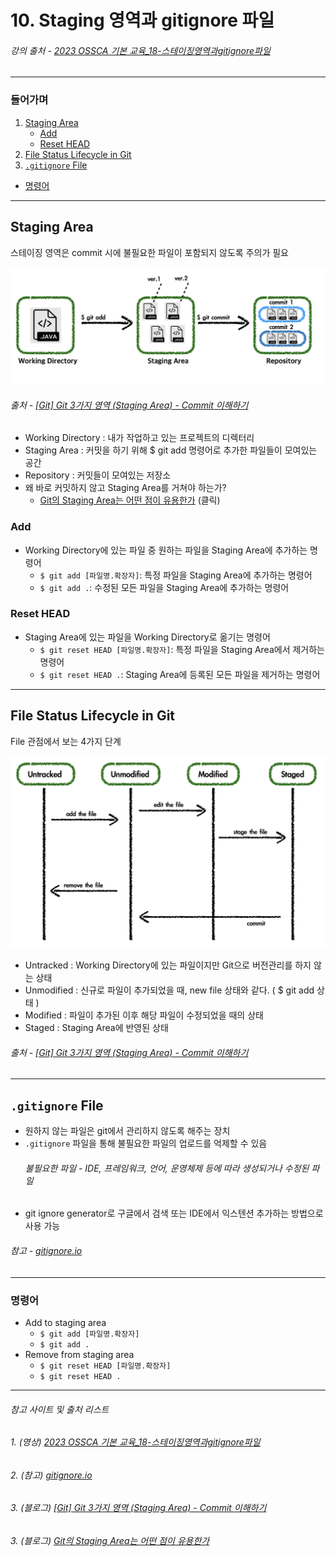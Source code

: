 # 10. Staging 영역과 gitignore 파일
###### 강의 출처 - [2023 OSSCA 기본 교육_18-스테이징영역과gitignore파일](https://www.youtube.com/watch?v=jeai5fryrfY&list=PL8MaVgZDhGk-z7cezrPFJ5y6v3GW_S1iF&index=20)

***
### 들어가며
1. <a href="#area">Staging Area</a>
   - <a href="#add">Add</a>
   - <a href="#reset">Reset HEAD</a>
2. <a href="#lifecycle">File Status Lifecycle in Git</a>
3. <a href="#gitignore">`.gitignore` File</a>
- <a href="#instruction">명령어</a>

***
## <span id="area">Staging Area</span>
스테이징 영역은 commit 시에 불필요한 파일이 포함되지 않도록 주의가 필요

![3Areas](./img/10_img01.png)
###### 출처 - [[Git] Git 3가지 영역 (Staging Area) - Commit 이해하기](https://iseunghan.tistory.com/322)
- Working Directory : 내가 작업하고 있는 프로젝트의 디렉터리
- Staging Area : 커밋을 하기 위해 $ git add 명령어로 추가한 파일들이 모여있는 공간
- Repository : 커밋들이 모여있는 저장소
- 왜 바로 커밋하지 않고 Staging Area를 거쳐야 하는가? 
    - [Git의 Staging Area는 어떤 점이 유용한가](https://blog.npcode.com/2012/10/23/git%EC%9D%98-staging-area%EB%8A%94-%EC%96%B4%EB%96%A4-%EC%A0%90%EC%9D%B4-%EC%9C%A0%EC%9A%A9%ED%95%9C%EA%B0%80/) (클릭)

### <sapn id="add">Add</span>
- Working Directory에 있는 파일 중 원하는 파일을 Staging Area에 추가하는 명령어
  - `$ git add [파일명.확장자]`: 특정 파일을 Staging Area에 추가하는 명령어
  - `$ git add .`: 수정된 모든 파일을 Staging Area에 추가하는 명령어

### <span id="reset">Reset HEAD</span>
- Staging Area에 있는 파일을 Working Directory로 옮기는 명령어
  - `$ git reset HEAD [파일명.확장자]`: 특정 파일을 Staging Area에서 제거하는 명령어
  - `$ git reset HEAD .`: Staging Area에 등록된 모든 파일을 제거하는 명령어
***
## <span id="lifecycle">File Status Lifecycle in Git</span>
File 관점에서 보는 4가지 단계

![3Areas](./img/10_img02.png)
- Untracked : Working Directory에 있는 파일이지만 Git으로 버전관리를 하지 않는 상태
- Unmodified : 신규로 파일이 추가되었을 때, new file 상태와 같다. ( $ git add 상태 )
- Modified : 파일이 추가된 이후 해당 파일이 수정되었을 때의 상태
- Staged : Staging Area에 반영된 상태
###### 출처 - [[Git] Git 3가지 영역 (Staging Area) - Commit 이해하기](https://iseunghan.tistory.com/322)

***
## <span id="gitignore">`.gitignore` File</span>
- 원하지 않는 파일은 git에서 관리하지 않도록 해주는 장치
- `.gitignore` 파일을 통해 불필요한 파일의 업로드를 억제할 수 있음
  ###### 불필요한 파일 - IDE, 프레임워크, 언어, 운영체제 등에 따라 생성되거나 수정된 파일
- git ignore generator로 구글에서 검색 또는 IDE에서 익스텐션 추가하는 방법으로 사용 가능
###### 참고 - [gitignore.io](https://www.toptal.com/developers/gitignore)

***
### <sapn id="instruction">명령어</span>
- Add to staging area
  - `$ git add [파일명.확장자]`
  - `$ git add .`
- Remove from staging area
  - `$ git reset HEAD [파일명.확장자]`
  - `$ git reset HEAD .`

***
###### 참고 사이트 및 출처 리스트
###### 1. (영상) [2023 OSSCA 기본 교육_18-스테이징영역과gitignore파일](https://www.youtube.com/watch?v=jeai5fryrfY&list=PL8MaVgZDhGk-z7cezrPFJ5y6v3GW_S1iF&index=20)
###### 2. (참고) [gitignore.io](https://www.toptal.com/developers/gitignore)
###### 3. (블로그) [[Git] Git 3가지 영역 (Staging Area) - Commit 이해하기](https://iseunghan.tistory.com/322)
###### 3. (블로그) [Git의 Staging Area는 어떤 점이 유용한가](https://blog.npcode.com/2012/10/23/git%EC%9D%98-staging-area%EB%8A%94-%EC%96%B4%EB%96%A4-%EC%A0%90%EC%9D%B4-%EC%9C%A0%EC%9A%A9%ED%95%9C%EA%B0%80/)

